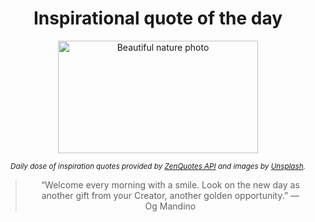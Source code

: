
<div align="center">

# Inspirational quote of the day

<img src="./data/photo.jpeg" alt="Beautiful nature photo" width="320" height="180">

<sub><i>Daily dose of inspiration quotes provided by [ZenQuotes API](https://zenquotes.io/) and images by [Unsplash](https://unsplash.com/).</i></sub>


<blockquote>&ldquo;Welcome every morning with a smile. Look on the new day as another gift from your Creator, another golden opportunity.&rdquo; &mdash; <footer>Og Mandino</footer></blockquote>

</div>
